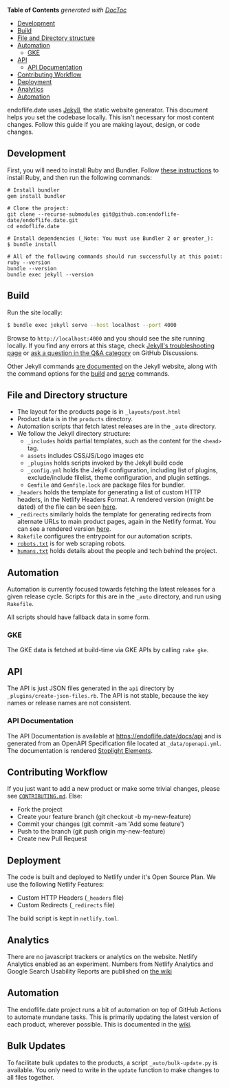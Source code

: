 <!-- START doctoc generated TOC please keep comment here to allow auto update -->
<!-- DON'T EDIT THIS SECTION, INSTEAD RE-RUN doctoc TO UPDATE -->
**Table of Contents**  *generated with [DocToc](https://github.com/thlorenz/doctoc)*

- [Development](#development)
- [Build](#build)
- [File and Directory structure](#file-and-directory-structure)
- [Automation](#automation)
  - [GKE](#gke)
- [API](#api)
  - [API Documentation](#api-documentation)
- [Contributing Workflow](#contributing-workflow)
- [Deployment](#deployment)
- [Analytics](#analytics)
- [Automation](#automation)

<!-- END doctoc generated TOC please keep comment here to allow auto update -->

endoflife.date uses [Jekyll](https://jekyllrb.com/), the static website generator. This document helps you set the codebase locally. This isn't necessary for most content changes. Follow this guide if you are making layout, design, or code changes.

## Development

First, you will need to install Ruby and Bundler. Follow [these instructions](https://www.ruby-lang.org/en/documentation/installation/) to install Ruby, and then run the following commands:

```
# Install bundler
gem install bundler

# Clone the project:
git clone --recurse-submodules git@github.com:endoflife-date/endoflife.date.git
cd endoflife.date

# Install dependencies (_Note: You must use Bundler 2 or greater_):
$ bundle install

# All of the following commands should run successfully at this point:
ruby --version
bundle --version
bundle exec jekyll --version
```

## Build

Run the site locally:

```bash
$ bundle exec jekyll serve --host localhost --port 4000
```

Browse to `http://localhost:4000` and you should see the site running locally. If you find any errors at this stage, check [Jekyll's troubleshooting page](https://jekyllrb.com/docs/troubleshooting/#configuration-problems) or [ask a question in the Q&A category](https://github.com/endoflife-date/endoflife.date/discussions/new/) on GitHub Discussions.

Other Jekyll commands [are documented](https://jekyllrb.com/docs/usage/) on the Jekyll website, along with the command options for the [build](https://jekyllrb.com/docs/configuration/options/#build-command-options) and [serve](https://jekyllrb.com/docs/configuration/options/#serve-command-options) commands.

## File and Directory structure

- The layout for the products page is in `_layouts/post.html`
- Product data is in the `products` directory.
- Automation scripts that fetch latest releases are in the `_auto` directory.
- We follow the Jekyll directory structure:
  - `_includes` holds partial templates, such as the content for the `<head>` tag.
  - `assets` includes CSS/JS/Logo images etc
  - `_plugins` holds scripts invoked by the Jekyll build code
  - `_config.yml` holds the Jekyll configuration, including list of plugins, exclude/include filelist, theme configuration, and plugin settings.
  - `Gemfile` and `Gemfile.lock` are package files for bundler.
- `_headers` holds the template for generating a list of custom HTTP headers, in the Netlify Headers Format. A rendered version (might be dated) of the file can be seen [here](http://hastebin.com/fajomitewu.yaml).
- `_redirects` similarly holds the template for generating redirects from alternate URLs to main product pages, again in the Netlify format. You can see a rendered version [here](http://hastebin.com/gihahuguvu.http).
- `Rakefile` configures the entrypoint for our automation scripts.
- [`robots.txt`](https://en.wikipedia.org/wiki/Robots.txt) is for web scraping robots.
- [`humans.txt`](https://endoflife.date/humans.txt) holds details about the people and tech behind the project.

## Automation

Automation is currently focused towards fetching the latest releases for a given release cycle. Scripts for this are in the `_auto` directory, and run using `Rakefile`.

All scripts should have fallback data in some form.

### GKE

The GKE data is fetched at build-time via GKE APIs by calling `rake gke`.

## API

The API is just JSON files generated in the `api` directory by `_plugins/create-json-files.rb`. The API is not stable, because the key names or release names are not consistent.

### API Documentation

The API Documentation is available at <https://endoflife.date/docs/api> and is generated from an OpenAPI Specification file located at `_data/openapi.yml`. The documentation is rendered [Stoplight Elements](https://meta.stoplight.io/docs/elements/ZG9jOjMyNjU4OTY0-introduction-to-elements).

## Contributing Workflow

If you just want to add a new product or make some trivial changes, please see [`CONTRIBUTING.md`](https://github.com/endoflife-date/endoflife.date/blob/master/CONTRIBUTING.md). Else:

- Fork the project
- Create your feature branch (git checkout -b my-new-feature)
- Commit your changes (git commit -am 'Add some feature')
- Push to the branch (git push origin my-new-feature)
- Create new Pull Request

## Deployment

The code is built and deployed to Netlify under it's Open Source Plan. We use the following Netlify Features:

- Custom HTTP Headers (`_headers` file)
- Custom Redirects (`_redirects` file)

The build script is kept in `netlify.toml`.

## Analytics

There are no javascript trackers or analytics on the website. Netlify Analytics enabled as an experiment. Numbers from Netlify Analytics and Google Search Usability Reports are published on [the wiki](https://github.com/endoflife-date/endoflife.date/wiki)

## Automation

The endoflife.date project runs a bit of automation on top of GitHub Actions to automate mundane tasks. This is primarily updating the latest version of each product, wherever possible. This is documented in the [wiki](https://github.com/endoflife-date/endoflife.date/wiki/Automation).

## Bulk Updates

To facilitate bulk updates to the products, a script `_auto/bulk-update.py` is available. You only need to write in the `update` function to make changes to all files together.
